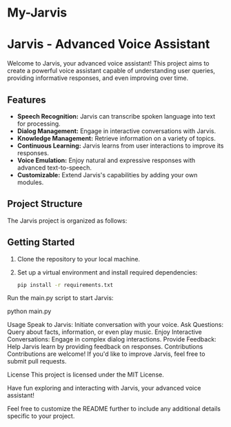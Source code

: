 # My-Jarvis

# Jarvis - Advanced Voice Assistant

Welcome to Jarvis, your advanced voice assistant! This project aims to create a powerful voice assistant capable of understanding user queries, providing informative responses, and even improving over time.

## Features

- **Speech Recognition:** Jarvis can transcribe spoken language into text for processing.
- **Dialog Management:** Engage in interactive conversations with Jarvis.
- **Knowledge Management:** Retrieve information on a variety of topics.
- **Continuous Learning:** Jarvis learns from user interactions to improve its responses.
- **Voice Emulation:** Enjoy natural and expressive responses with advanced text-to-speech.
- **Customizable:** Extend Jarvis's capabilities by adding your own modules.

## Project Structure

The Jarvis project is organized as follows:


## Getting Started

1. Clone the repository to your local machine.
2. Set up a virtual environment and install required dependencies:

   ```bash
   pip install -r requirements.txt
Run the main.py script to start Jarvis:

python main.py

Usage
Speak to Jarvis: Initiate conversation with your voice.
Ask Questions: Query about facts, information, or even play music.
Enjoy Interactive Conversations: Engage in complex dialog interactions.
Provide Feedback: Help Jarvis learn by providing feedback on responses.
Contributions
Contributions are welcome! If you'd like to improve Jarvis, feel free to submit pull requests.

License
This project is licensed under the MIT License.

Have fun exploring and interacting with Jarvis, your advanced voice assistant!


Feel free to customize the README further to include any additional details specific to your project.
